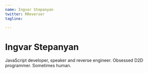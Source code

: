 ```yaml
---
name: Ingvar Stepanyan
twitter: RReverser
tagline:

---
```


# Ingvar Stepanyan
JavaScript developer, speaker and reverse engineer. Obsessed D2D programmer. Sometimes human.
